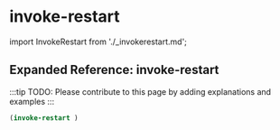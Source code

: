 # invoke-restart

import InvokeRestart from './_invokerestart.md';

<InvokeRestart />

## Expanded Reference: invoke-restart

:::tip
TODO: Please contribute to this page by adding explanations and examples
:::

```lisp
(invoke-restart )
```

